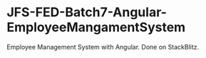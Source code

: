 # JFS-FED-Batch7-Angular-EmployeeMangamentSystem

Employee Management System with Angular. Done on StackBlitz.